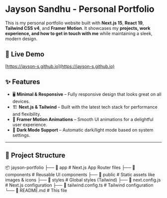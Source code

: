 # Jayson Sandhu - Personal Portfolio

This is my personal portfolio website built with **Next.js 15**, **React 19**, **Tailwind CSS v4**, and **Framer Motion**. It showcases my **projects, work experience, and how to get in touch with me** while maintaining a sleek, modern design.

## 🚀 Live Demo

[https://jayson-s.github.io](https://jayson-s.github.io)

## ✨ Features

- 🖥 **Minimal & Responsive** – Fully responsive design that looks great on all devices.
- 🏗 **Next.js & Tailwind** – Built with the latest tech stack for performance and flexibility.
- 🎨 **Framer Motion Animations** – Smooth UI animations for a delightful user experience.
- 🌙 **Dark Mode Support** – Automatic dark/light mode based on system settings.

---

## 📂 Project Structure

📦 jayson-portfolio
├── 📁 app             # Next.js App Router files
├── 📁 components      # Reusable UI components
├── 📁 public          # Static assets like images & icons
├── 📁 styles          # Global styles (Tailwind)
├── 📄 next.config.js  # Next.js configuration
├── 📄 tailwind.config.ts  # Tailwind configuration
└── 📄 README.md       # This file
